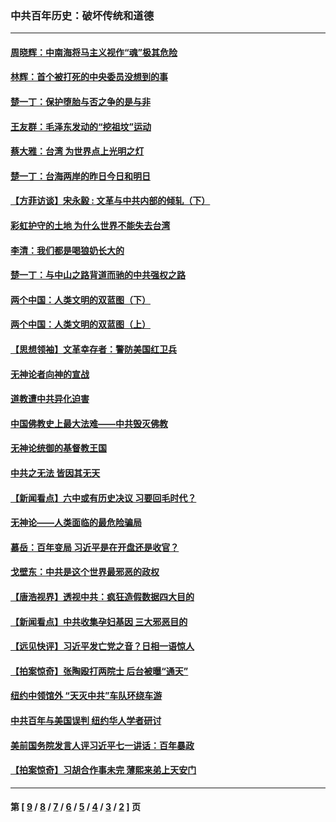### 中共百年历史：破坏传统和道德
---
#### [周晓辉：中南海将马主义视作“魂”极其危险](../../pages/nf1176114/n14026892.md?07120430) 
#### [林辉：首个被打死的中央委员没想到的事](../../pages/nf1176114/n13987400.md?07120430) 
#### [楚一丁：保护堕胎与否之争的是与非](../../pages/nf1176114/n13815642.md?07120430) 
#### [王友群：毛泽东发动的“挖祖坟”运动](../../pages/nf1176114/n13723639.md?07120430) 
#### [蔡大雅：台湾 为世界点上光明之灯](../../pages/nf1176114/n13531530.md?07120430) 
#### [楚一丁：台海两岸的昨日今日和明日](../../pages/nf1176114/n13531468.md?07120430) 
#### [【方菲访谈】宋永毅 : 文革与中共内部的倾轧（下）](../../pages/nf1176114/n13486836.md?07120430) 
#### [彩虹护守的土地 为什么世界不能失去台湾](../../pages/nf1176114/n13476849.md?07120430) 
#### [李清：我们都是喝狼奶长大的](../../pages/nf1176114/n13471478.md?07120430) 
#### [楚一丁：与中山之路背道而驰的中共强权之路](../../pages/nf1176114/n13437270.md?07120430) 
#### [两个中国：人类文明的双蓝图（下）](../../pages/nf1176114/n13423132.md?07120430) 
#### [两个中国：人类文明的双蓝图（上）](../../pages/nf1176114/n13422687.md?07120430) 
#### [【思想领袖】文革幸存者：警防美国红卫兵](../../pages/nf1176114/n13339289.md?07120430) 
#### [无神论者向神的宣战](../../pages/nf1176114/n13281535.md?07120430) 
#### [道教遭中共异化迫害](../../pages/nf1176114/n13281463.md?07120430) 
#### [中国佛教史上最大法难——中共毁灭佛教](../../pages/nf1176114/n13281397.md?07120430) 
#### [无神论统御的基督教王国](../../pages/nf1176114/n13281280.md?07120430) 
#### [中共之无法 皆因其无天](../../pages/nf1176114/n13281088.md?07120430) 
#### [【新闻看点】六中或有历史决议 习要回毛时代？](../../pages/nf1176114/n13222895.md?07120430) 
#### [无神论——人类面临的最危险骗局](../../pages/nf1176114/n13196137.md?07120430) 
#### [慕岳：百年变局 习近平是在开盘还是收官？](../../pages/nf1176114/n13206516.md?07120430) 
#### [戈壁东：中共是这个世界最邪恶的政权](../../pages/nf1176114/n13085641.md?07120430) 
#### [【唐浩视界】透视中共：疯狂造假数据四大目的](../../pages/nf1176114/n13080590.md?07120430) 
#### [【新闻看点】中共收集孕妇基因 三大邪恶目的](../../pages/nf1176114/n13077182.md?07120430) 
#### [【远见快评】习近平发亡党之音？日相一语惊人](../../pages/nf1176114/n13074809.md?07120430) 
#### [【拍案惊奇】张陶殴打两院士 后台被曝“通天”](../../pages/nf1176114/n13070496.md?07120430) 
#### [纽约中领馆外 “天灭中共”车队环绕车游](../../pages/nf1176114/n13070693.md?07120430) 
#### [中共百年与美国误判 纽约华人学者研讨](../../pages/nf1176114/n13067969.md?07120430) 
#### [美前国务院发言人评习近平七一讲话：百年暴政](../../pages/nf1176114/n13066986.md?07120430) 
#### [【拍案惊奇】习胡合作事未完 薄熙来弟上天安门](../../pages/nf1176114/n13065867.md?07120430) 

---
#### 第 [ [9](./9.md?07120430) / [8](./8.md?07120430) / [7](./7.md?07120430) / [6](./6.md?07120430) / [5](./5.md?07120430) / [4](./4.md?07120430) / [3](./3.md?07120430) / [2](./2.md?07120430) ] 页

